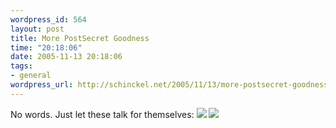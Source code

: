 ```yaml
--- 
wordpress_id: 564
layout: post
title: More PostSecret Goodness
time: "20:18:06"
date: 2005-11-13 20:18:06
tags: 
- general
wordpress_url: http://schinckel.net/2005/11/13/more-postsecret-goodness-2/
---
```

No words. Just let these talk for themselves: ![][1] ![][2]

   [1]: /images/joints.jpg
   [2]: /images/retire.jpg

